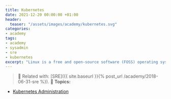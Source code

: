 ```yaml
---
title: Kubernetes
date: 2021-12-20 00:00:00 +01:00
header:
  teaser: "/assets/images/academy/kubernetes.svg"
categories:
- academy
tags:
- academy
- sysadmin
- sre
- kubernetes
excerpt: "Linux is a free and open-source software (FOSS) operating systems built around the Linux kernel, packaged in a distro, by Linus Torvalds."
---
```


> :book: Related with: [SRE]({{ site.baseurl }}{% post_url /academy/2018-06-31-sre %}).
> :blue_book: **Topics:**
* [Kubernetes Administration](/kubernetes/0-start/)
